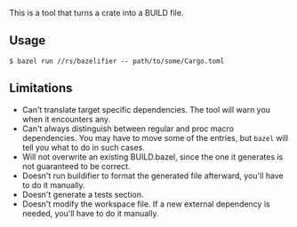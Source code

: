 This is a tool that turns a crate into a BUILD file.

## Usage

```
$ bazel run //rs/bazelifier -- path/to/some/Cargo.toml
```

## Limitations

- Can't translate target specific dependencies. The tool will warn you when it encounters any.
- Can't always distinguish between regular and proc macro dependencies. You may have to move some of the entries, but `bazel` will tell you what to do in such cases.
- Will not overwrite an existing BUILD.bazel, since the one it generates is not guaranteed to be correct.
- Doesn't run buildifier to format the generated file afterward, you'll have to do it manually.
- Doesn't generate a tests section.
- Doesn't modify the workspace file. If a new external dependency is needed, you'll have to do it manually.
